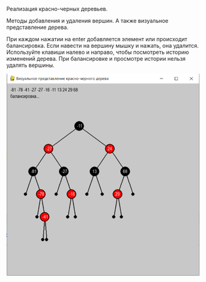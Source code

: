 Реализация красно-черных деревьев.

Методы добавления и удаления вершин.
А также визуальное представление дерева.

При каждом нажатии на enter добавляется элемент 
или происходит балансировка. Если навести на вершину 
мышку и нажать, она удалится. Используйте клавиши 
налево и направо, чтобы посмотреть историю изменений дерева.
При балансировке и просмотре истории нельзя удалять вершины. 

![Скриншот](https://github.com/KIvanX/Red_black_trees/raw/master/screenshot.png)
